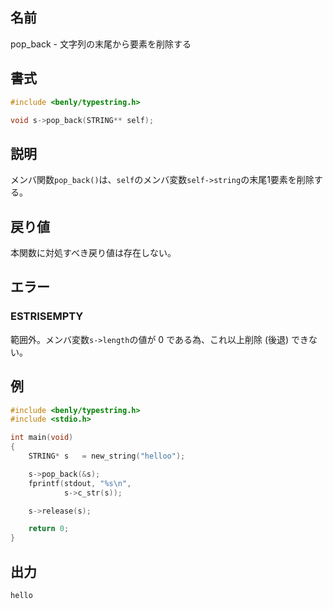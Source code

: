 ## 名前

pop_back - 文字列の末尾から要素を削除する

## 書式

```c
#include <benly/typestring.h>

void s->pop_back(STRING** self);
```

## 説明

メンバ関数`pop_back()`は、`self`のメンバ変数`self->string`の末尾1要素を削除する。

## 戻り値

本関数に対処すべき戻り値は存在しない。

## エラー

### ESTRISEMPTY

範囲外。メンバ変数`s->length`の値が 0 である為、これ以上削除 (後退) できない。

## 例

```c
#include <benly/typestring.h>
#include <stdio.h>

int main(void)
{
    STRING* s   = new_string("helloo");

    s->pop_back(&s);
    fprintf(stdout, "%s\n",
            s->c_str(s));

    s->release(s);

    return 0;
}
```

## 出力

```
hello
```
